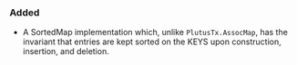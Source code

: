 ### Added

- A SortedMap implementation which, unlike `PlutusTx.AssocMap`, has  the invariant that entries are kept
sorted on the KEYS upon construction, insertion, and deletion.

